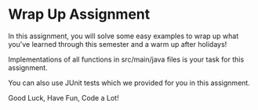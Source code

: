 # Wrap Up Assignment
In this assignment, you will solve some easy examples to wrap up what you've learned through this 
semester and a warm up after holidays!

Implementations of all functions in src/main/java files is your task for this assignment.

You can also use JUnit tests which we provided for you in this assignment.

Good Luck, Have Fun, Code a Lot!